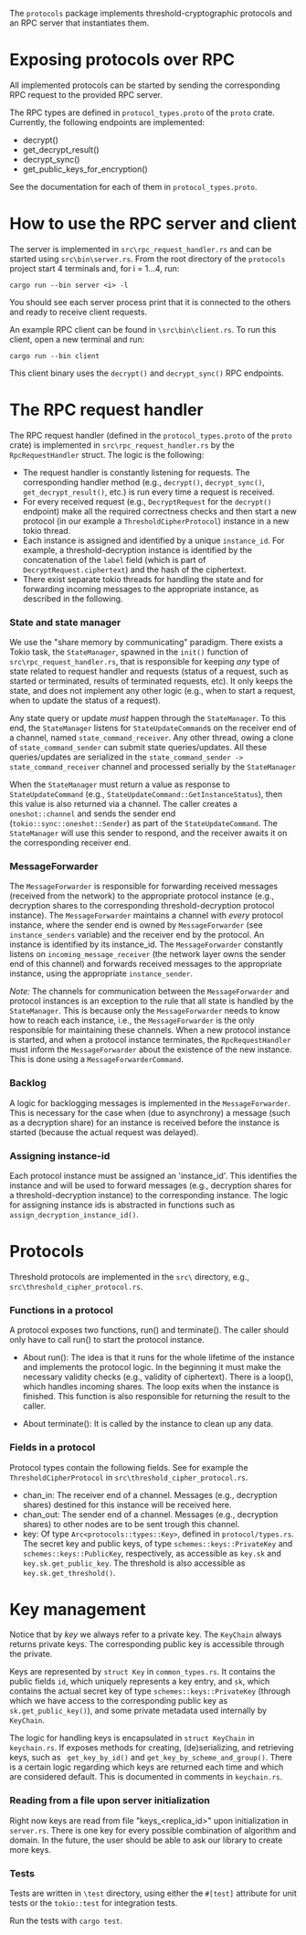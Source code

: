 The `protocols` package implements threshold-cryptographic protocols and an RPC server that instantiates them.

# Exposing protocols over RPC
All implemented protocols can be started by sending the corresponding RPC request to the provided RPC server.

The RPC types are defined in `protocol_types.proto` of the `proto` crate. Currently, the following endpoints are implemented:
- decrypt()
- get_decrypt_result()
- decrypt_sync()
- get_public_keys_for_encryption()

See the documentation for each of them in `protocol_types.proto`.

# How to use the RPC server and client
The server is implemented in `src\rpc_request_handler.rs` and can be started using `src\bin\server.rs`.
From the root directory of the `protocols` project start 4 terminals and, for i = 1...4, run:
```
cargo run --bin server <i> -l
```
You should see each server process print that it is connected to the others and ready to receive client requests.

An example RPC client can be found in `\src\bin\client.rs`. To run this client, open a new terminal and run:
```
cargo run --bin client
```
This client binary uses the `decrypt()` and `decrypt_sync()` RPC endpoints.


# The RPC request handler
The RPC request handler (defined in the `protocol_types.proto` of the `proto` crate) is implemented in `src\rpc_request_handler.rs` by the `RpcRequestHandler` struct. The logic is the following:
- The request handler is constantly listening for requests. The corresponding handler method (e.g., `decrypt()`, `decrypt_sync()`, `get_decrypt_result()`, etc.) is run every time a request is received.
- For every received request (e.g., `DecryptRequest` for the `decrypt()` endpoint) make all the required correctness checks and then start a new protocol (in our example a `ThresholdCipherProtocol`) instance in a new tokio thread.
- Each instance is assigned and identified by a unique `instance_id`. For example, a threshold-decryption instance is identified by the concatenation of the `label` field (which is part of `DecryptRequest.ciphertext`) and the hash of the ciphertext.
- There exist separate tokio threads for handling the state and for forwarding incoming messages to the appropriate instance, as described in the following.

### State and state manager
We use the "share memory by communicating" paradigm.
There exists a Tokio task, the `StateManager`, spawned in the `init()` function of `src\rpc_request_handler.rs`, that is responsible for keeping _any_ type of state related to request handler and requests (status of a request, such as started or terminated, results of terminated requests, etc).
It only keeps the state, and does not implement any other logic (e.g., when to start a request, when to update the status of a request).

Any state query or update _must_ happen through the `StateManager`. To this end, the `StateManager` listens for
`StateUpdateCommand`s on the receiver end of a channel, named `state_command_receiver`. Any other thread, owing a clone
of `state_command_sender` can submit state queries/updates. All these queries/updates are serialized in the 
`state_command_sender -> state_command_receiver` channel and processed serially by the `StateManager`

When the `StateManager` must return a value as response to `StateUpdateCommand` (e.g., `StateUpdateCommand::GetInstanceStatus`),
then this value is also returned via a channel. The caller creates a `oneshot::channel` and
sends the sender end (`tokio::sync::oneshot::Sender`) as part of the `StateUpdateCommand`.
The `StateManager` will use this sender to respond, and the receiver awaits it on the corresponding receiver end.

### MessageForwarder
The `MessageForwarder` is responsible for forwarding received messages (received from the network) to the appropriate
protocol instance (e.g., decryption shares to the corresponding threshold-decryption protocol instance).
The `MessageForwarder` maintains a channel with _every_ protocol instance, where the sender end is owned 
by `MessageForwarder` (see `instance_senders` variable)
and the receiver end by the protocol. An instance is identified by its instance_id.
The `MessageForwarder` constantly listens on `incoming_message_receiver` (the network layer owns the sender end
of this channel) and forwards received messages to the appropriate instance, using the appropriate `instance_sender`.

*Note:* The channels for communication between the `MessageForwarder` and protocol instances is an exception to the rule
that all state is handled by the `StateManager`.
This is because only the `MessageForwarder` needs to know how to reach each instance, i.e.,
the `MessageForwarder` is the only responsible for maintaining these channels.
When a new protocol instance is started, and when a protocol instance terminates, the `RpcRequestHandler` must inform the `MessageForwarder` about the
existence of the new instance. This is done using a `MessageForwarderCommand`.

### Backlog
A logic for backlogging messages is implemented in the `MessageForwarder`. 
This is necessary for the case when (due to asynchrony) a message (such as a decryption share) for an instance is received before
the instance is started (because the actual request was delayed).

### Assigning instance-id
Each protocol instance must be assigned an 'instance_id'.
This identifies the instance and will be used to forward messages (e.g., decryption shares for a threshold-decryption instance) to the corresponding instance.
The logic for assigning instance ids is abstracted in functions such as `assign_decryption_instance_id()`.



# Protocols
Threshold protocols are implemented in the `src\` directory, e.g.,
`src\threshold_cipher_protocol.rs`.

### Functions in a protocol
A protocol exposes two functions, run() and terminate().
The caller should only have to call run() to start the protocol instance.

- About run():
The idea is that it runs for the whole lifetime of the instance and implements the protocol logic.
In the beginning it must make the necessary validity checks (e.g., validity of ciphertext).
There is a loop(), which handles incoming shares. The loop exits when the instance is finished.
This function is also responsible for returning the result to the caller.

- About terminate():
It is called by the instance to clean up any data.

### Fields in a protocol
Protocol types contain the following fields.
See for example the `ThresholdCipherProtocol` in `src\threshold_cipher_protocol.rs`. 
- chan_in:
The receiver end of a channel. Messages (e.g., decryption shares) destined for this instance will be received here.
- chan_out:
The sender end of a channel. Messages (e.g., decryption shares) to other nodes are to be sent trough this channel.
- key:
Of type `Arc<protocols::types::Key>`, defined in `protocol/types.rs`. 
The secret key and public keys, of type `schemes::keys::PrivateKey` and `schemes::keys::PublicKey`, respectively, as accessible as
`key.sk` and `key.sk.get_public_key`.
The threshold is also accessible as `key.sk.get_threshold()`.



# Key management
Notice that by *key* we always refer to a private key. The `KeyChain` always returns private keys. The corresponding public key is accessible through the private.

Keys are represented by `struct Key` in `common_types.rs`.
It contains the public fields `id`, which uniquely represents a key entry, and `sk`, which contains the actual secret key
of type `schemes::keys::PrivateKey` (through which we have access to the corresponding public key as `sk.get_public_key()`),
and some private metadata used internally by `KeyChain`.

The logic for handling keys is encapsulated in `struct KeyChain` in `keychain.rs`.
If exposes methods for creating, (de)serializing, and retrieving keys, such as ` get_key_by_id()` and `get_key_by_scheme_and_group()`.
There is a certain logic regarding which keys are returned each time and which are considered default.
This is documented in comments in `keychain.rs`.

### Reading from a file upon server initialization
Right now keys are read from file "keys_<replica_id>" upon initialization in `server.rs`.
There is one key for every possible combination of algorithm and domain. In the future, the user should
be able to ask our library to create more keys.


### Tests
Tests are written in `\test` directory, using either the `#[test]` attribute for unit tests or the `tokio::test` for integration tests.

Run the tests with `cargo test`.